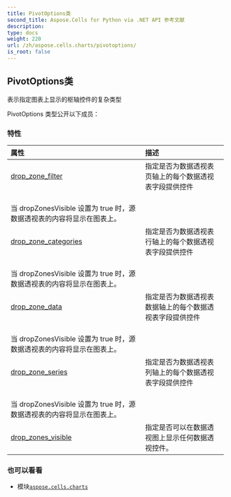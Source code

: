 ```yaml
---
title: PivotOptions类
second_title: Aspose.Cells for Python via .NET API 参考文献
description:
type: docs
weight: 220
url: /zh/aspose.cells.charts/pivotoptions/
is_root: false
---
```

## PivotOptions类
表示指定图表上显示的枢轴控件的复杂类型



PivotOptions 类型公开以下成员：

### 特性
|属性|描述|
| :- | :- |
| [drop_zone_filter](/cells/python-net/zh/aspose.cells.charts/pivotoptions/drop_zone_filter) |指定是否为数据透视表页轴上的每个数据透视表字段提供控件<br/>当 dropZonesVisible 设置为 true 时，源数据透视表的内容将显示在图表上。|
| [drop_zone_categories](/cells/python-net/zh/aspose.cells.charts/pivotoptions/drop_zone_categories) |指定是否为数据透视表行轴上的每个数据透视表字段提供控件<br/>当 dropZonesVisible 设置为 true 时，源数据透视表的内容将显示在图表上。|
| [drop_zone_data](/cells/python-net/zh/aspose.cells.charts/pivotoptions/drop_zone_data) |指定是否为数据透视表数据轴上的每个数据透视表字段提供控件<br/>当 dropZonesVisible 设置为 true 时，源数据透视表的内容将显示在图表上。|
| [drop_zone_series](/cells/python-net/zh/aspose.cells.charts/pivotoptions/drop_zone_series) |指定是否为数据透视表列轴上的每个数据透视表字段提供控件<br/>当 dropZonesVisible 设置为 true 时，源数据透视表的内容将显示在图表上。|
| [drop_zones_visible](/cells/python-net/zh/aspose.cells.charts/pivotoptions/drop_zones_visible) |指定是否可以在数据透视图上显示任何数据透视控件。|



### 也可以看看
* 模块[`aspose.cells.charts`](..)
